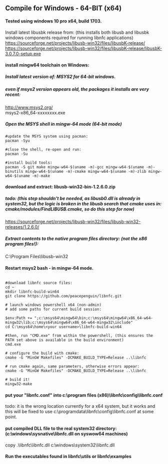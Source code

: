 ## Compile for Windows - 64-BIT (x64)  
   
#### Tested using windows 10 pro x64, build 1703.  
  
Install latest libusbk release from: (this installs both libusb and libusbk windows components required for running libnfc applications)  
https://sourceforge.net/projects/libusb-win32/files/libusbK-release/  
https://sourceforge.net/projects/libusb-win32/files/libusbK-release/libusbK-3.0.7.0-setup.exe  
  
#### install mingw64 toolchain on Windows:  
  
##### Install latest version of: MSYS2  for 64-bit windows. 
##### even if msys2 version appears old, the packages it installs are very recent:  
http://www.msys2.org/  
 msys2-x86_64-xxxxxxxx.exe  
  
  
##### Open the MSYS shell in mingw-64 mode (64-bit mode)   
```  
#update the MSYS system using pacman:  
pacman -Syu  

#close the shell, re-open and run:  
pacman -Su   
  
#install build tools:  
pacman -S git make mingw-w64-$(uname -m)-gcc mingw-w64-$(uname -m)-binutils mingw-w64-$(uname -m)-cmake mingw-w64-$(uname -m)-zlib mingw-w64-$(uname -m)-make  
```  
  
#### download and extract: libusb-win32-bin-1.2.6.0.zip   
##### todo: (this step shouldn't be needed, as libusb0.dll is already in system32, but the logic is broken in the libusb search that cmake uses in: cmake/modules/FindLIBUSB.cmake, so do this step for now)    
https://sourceforge.net/projects/libusb-win32/files/libusb-win32-releases/1.2.6.0/  
##### Extract contents to the native program files directory: (not the x86 program files!):   
C:\Program Files\libusb-win32  

#### Restart msys2 bash - in mingw-64 mode.  
  
```

#download libnfc source files:  
cd ~  
mkdir libnfc-build-win64  
git clone https://github.com/peacepenguin/libnfc.git
    
# launch windows powershell x64 (non-admin)  
# add some paths for current build session:  
  
$env:Path += ";c:\msys64\mingw64\bin;c:\msys64\mingw64\x86_64-w64-mingw32\lib;c:\msys64\mingw64\x86_64-w64-mingw32\include"
cd C:\msys64\home\<your username>\libnfc-build-win64  

#then, run "CMD.exe" from within the powershell, (this ensures the PATH set above is available in the build environment)
cmd.exe  

# configure the build with cmake:
cmake -G "MinGW Makefiles" -DCMAKE_BUILD_TYPE=Release ..\libnfc  
  
# run cmake again, same parameters, otherwise errors appear:
cmake -G "MinGW Makefiles" -DCMAKE_BUILD_TYPE=Release ..\libnfc  
  
# build it!
mingw32-make  

```
#### put your "libnfc.conf" into c:\program files (x86)\libnfc\config\libnfc.conf   
todo: it is the wrong location currently for a x64 system, but it works and this will be fixed to use c:\programdata\libnfc\config\libnfc.conf at some point.  
  
#### put compiled DLL file to the real system32 directory: (c:\windows\sysnative\libnfc.dll on syswow64 machines)   
copy .\libnfc\libnfc.dll c:\windows\system32\libnfc.dll  

#### Run the executables found in libnfc\utils or libnfc\examples 

